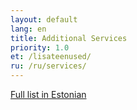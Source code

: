 ```yaml
---
layout: default
lang: en
title: Additional Services
priority: 1.0
et: /lisateenused/
ru: /ru/services/
---
```


<a href="/lisateenused/">Full list in Estonian</a>
